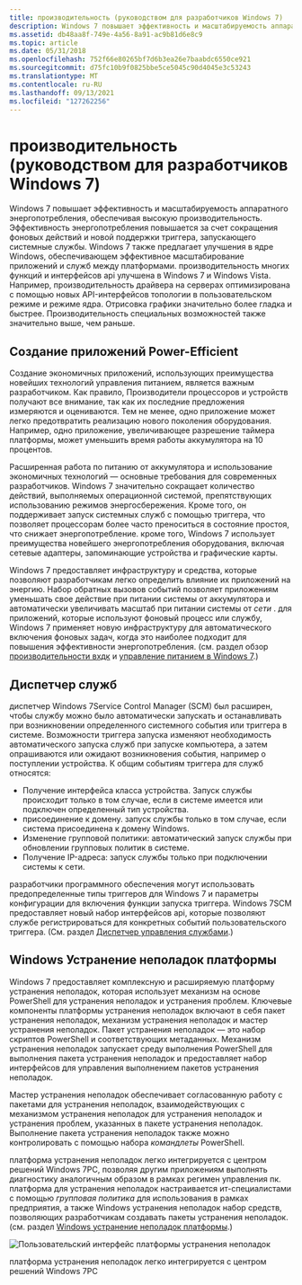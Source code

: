 ```yaml
---
title: производительность (руководством для разработчиков Windows 7)
description: Windows 7 повышает эффективность и масштабируемость аппаратного энергопотребления, обеспечивая высокую производительность.
ms.assetid: db48aa8f-749e-4a56-8a91-ac9b81d6e8c9
ms.topic: article
ms.date: 05/31/2018
ms.openlocfilehash: 752f66e80265bf7d6b3ea26e7baabdc6550ce921
ms.sourcegitcommit: d75fc10b9f0825bbe5ce5045c90d4045e3c53243
ms.translationtype: MT
ms.contentlocale: ru-RU
ms.lasthandoff: 09/13/2021
ms.locfileid: "127262256"
---
```

# <a name="performance-windows-7-developer-guide"></a>производительность (руководством для разработчиков Windows 7)

Windows 7 повышает эффективность и масштабируемость аппаратного энергопотребления, обеспечивая высокую производительность. Эффективность энергопотребления повышается за счет сокращения фоновых действий и новой поддержки триггера, запускающего системные службы. Windows 7 также предлагает улучшения в ядре Windows, обеспечивающем эффективное масштабирование приложений и служб между платформами. производительность многих функций и интерфейсов api улучшена в Windows 7 и Windows Vista. Например, производительность драйвера на серверах оптимизирована с помощью новых API-интерфейсов топологии в пользовательском режиме и режиме ядра. Отрисовка графики значительно более гладка и быстрее. Производительность специальных возможностей также значительно выше, чем раньше.

## <a name="building-power-efficient-applications"></a>Создание приложений Power-Efficient

Создание экономичных приложений, использующих преимущества новейших технологий управления питанием, является важным разработчиком. Как правило, Производители процессоров и устройств получают все внимание, так как их последние предложения измеряются и оцениваются. Тем не менее, одно приложение может легко предотвратить реализацию нового поколения оборудования. Например, одно приложение, увеличивающее разрешение таймера платформы, может уменьшить время работы аккумулятора на 10 процентов.

Расширенная работа по питанию от аккумулятора и использование экономичных технологий — основные требования для современных разработчиков. Windows 7 значительно сокращает количество действий, выполняемых операционной системой, препятствующих использованию режимов энергосбережения. Кроме того, он поддерживает запуск системных служб с помощью триггера, что позволяет процессорам более часто преноситься в состояние простоя, что снижает энергопотребление. кроме того, Windows 7 использует преимущества новейшего энергопотребления оборудования, включая сетевые адаптеры, запоминающие устройства и графические карты.

Windows 7 предоставляет инфраструктуру и средства, которые позволяют разработчикам легко определить влияние их приложений на энергию. Набор обратных вызовов событий позволяет приложениям уменьшать свое действие при питании системы от аккумулятора и автоматически увеличивать масштаб при питании системы от *сети* . для приложений, которые используют фоновый процесс или службу, Windows 7 применяет новую инфраструктуру для автоматического включения фоновых задач, когда это наиболее подходит для повышения эффективности энергопотребления. (см. раздел обзор [производительности вхдк](https://www.microsoft.com/whdc/system/sysperf/default.mspx) и [управление питанием в Windows 7](https://www.climatesaverscomputing.org/wordpress/wp-content/uploads/2011/06/Power_Management_in_Windows_7_Overview.pdf).)

## <a name="service-control-manager"></a>Диспетчер служб

диспетчер Windows 7Service Control Manager (SCM) был расширен, чтобы службу можно было автоматически запускать и останавливать при возникновении определенного системного события или триггера в системе. Возможности триггера запуска изменяют необходимость автоматического запуска служб при запуске компьютера, а затем опрашиваются или ожидают возникновения события, например о поступлении устройства. К общим событиям триггера для служб относятся:

-   Получение интерфейса класса устройства. Запуск службы происходит только в том случае, если в системе имеется или подключен определенный тип устройства.
-   присоединение к домену. запуск службы только в том случае, если система присоединена к домену Windows.
-   Изменение групповой политики: автоматический запуск службы при обновлении групповых политик в системе.
-   Получение IP-адреса: запуск службы только при подключении системы к сети.

разработчики программного обеспечения могут использовать предопределенные типы триггеров для Windows 7 и параметры конфигурации для включения функции запуска триггера. Windows 7SCM предоставляет новый набор интерфейсов api, которые позволяют службе регистрироваться для конкретных событий пользовательского триггера. (См. раздел [Диспетчер управления службами](../services/service-control-manager.md).)

## <a name="windows-troubleshooting-platform"></a>Windows Устранение неполадок платформы

Windows 7 предоставляет комплексную и расширяемую платформу устранения неполадок, которая использует механизм на основе PowerShell для устранения неполадок и устранения проблем. Ключевые компоненты платформы устранения неполадок включают в себя пакет устранения неполадок, механизм устранения неполадок и мастер устранения неполадок. Пакет устранения неполадок — это набор скриптов PowerShell и соответствующих метаданных. Механизм устранения неполадок запускает среду выполнения PowerShell для выполнения пакета устранения неполадок и предоставляет набор интерфейсов для управления выполнением пакетов устранения неполадок.

Мастер устранения неполадок обеспечивает согласованную работу с пакетами для устранения неполадок, взаимодействующих с механизмом устранения неполадок для устранения неполадок и устранения проблем, указанных в пакете устранения неполадок. Выполнение пакета устранения неполадок также можно контролировать с помощью набора *командлеты* PowerShell.

платформа устранения неполадок легко интегрируется с центром решений Windows 7PC, позволяя другим приложениям выполнять диагностику аналогичным образом в рамках регимен управления пк. платформа для устранения неполадок настраивается ит-специалистами с помощью *групповая политика* для использования в рамках предприятия, а также Windows устранения неполадок набор средств, позволяющих разработчикам создавать пакеты устранения неполадок. (см. раздел [Windows устранение неполадок платформы](/previous-versions/windows/desktop/wintt/windows-troubleshooting-toolkit-portal).)

![Пользовательский интерфейс платформы устранения неполадок](images/windows7-devguide-troubleshoot.jpg)

платформа устранения неполадок легко интегрируется с центром решений Windows 7PC

 

 
